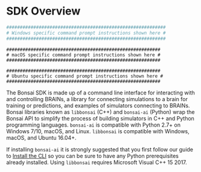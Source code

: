 # SDK Overview

```powershell
###########################################################
# Windows specific command prompt instructions shown here #
###########################################################
```

```shell--macos
#########################################################
# macOS specific command prompt instructions shown here #
#########################################################
```

```shell--ubuntu
#########################################################
# Ubuntu specific command prompt instructions shown here #
#########################################################
```


The Bonsai SDK is made up of a command line interface for interacting with and controlling BRAINs, a library for connecting simulations to a brain for training or predictions, and examples of simulators connecting to BRAINs. Bonsai libraries known as `libbonsai` (C++) and `bonsai-ai` (Python) wrap the Bonsai API to simplify the process of building simulators in C++ and Python programming languages. `bonsai-ai` is compatible with Python 2.7+ on Windows 7/10, macOS, and Linux. `libbonsai` is compatible with Windows, macOS, and Ubuntu 16.04+.

If installing `bonsai-ai` it is strongly suggested that you first follow our guide to [Install the CLI][1] so you can be sure to have any Python prerequisites already installed. Using `libbonsai` requires Microsoft Visual C++ 15 2017.

[1]: ./cli-install-guide.html